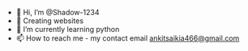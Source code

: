 - 👋 Hi, I’m @Shadow-1234
- 👀 Creating websites
- 🌱 I’m currently learning python
- 📫 How to reach me - my contact email ankitsaikia466@gmail.com
